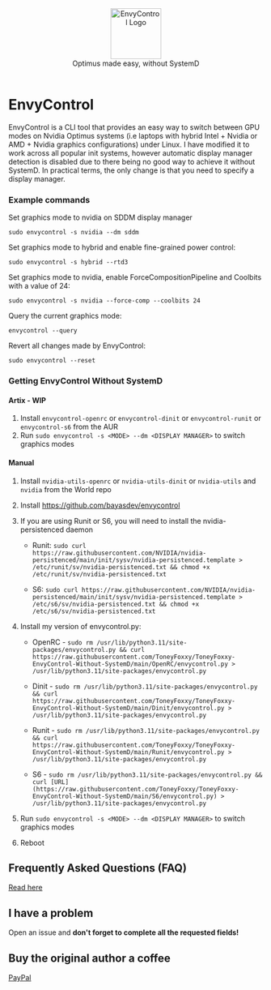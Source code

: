 <div align="center">
<picture>
  <source media="(prefers-color-scheme: dark)" srcset="https://github.com/bayasdev/envycontrol/raw/main/logos/dark.png">
  <img alt="EnvyControl Logo" src="https://github.com/bayasdev/envycontrol/raw/main/logos/light.png" height="100px">
</picture>
<br>
Optimus made easy, without SystemD
</div>
<br>

# EnvyControl

EnvyControl is a CLI tool that provides an easy way to switch between GPU modes on Nvidia Optimus systems (i.e laptops with hybrid Intel + Nvidia or AMD + Nvidia graphics configurations) under Linux. I have modified it to work across all popular init systems, however automatic display manager detection is disabled due to there being no good way to achieve it without SystemD. In practical terms, the only change is that you need to specify a display manager.


### Example commands

Set graphics mode to nvidia on SDDM display manager

```
sudo envycontrol -s nvidia --dm sddm
```

Set graphics mode to hybrid and enable fine-grained power control:

```
sudo envycontrol -s hybrid --rtd3
```

Set graphics mode to nvidia, enable ForceCompositionPipeline and Coolbits with a value of 24:

```
sudo envycontrol -s nvidia --force-comp --coolbits 24
```

Query the current graphics mode:

```
envycontrol --query
```

Revert all changes made by EnvyControl:

```
sudo envycontrol --reset
```

### Getting EnvyControl Without SystemD

#### Artix - WIP

1. Install `envycontrol-openrc` or `envycontrol-dinit` or `envycontrol-runit` or `envycontrol-s6` from the AUR
2. Run `sudo envycontrol -s <MODE> --dm <DISPLAY MANAGER>` to switch graphics modes

#### Manual
1. Install `nvidia-utils-openrc` or `nvidia-utils-dinit` or `nvidia-utils` and `nvidia` from the World repo

2. Install https://github.com/bayasdev/envycontrol

3. If you are using Runit or S6, you will need to install the nvidia-persistenced daemon
   - Runit: `sudo curl https://raw.githubusercontent.com/NVIDIA/nvidia-persistenced/main/init/sysv/nvidia-persistenced.template > /etc/runit/sv/nvidia-persistenced.txt && chmod +x /etc/runit/sv/nvidia-persistenced.txt`

   - S6: `sudo curl https://raw.githubusercontent.com/NVIDIA/nvidia-persistenced/main/init/sysv/nvidia-persistenced.template > /etc/s6/sv/nvidia-persistenced.txt && chmod +x /etc/s6/sv/nvidia-persistenced.txt`

4. Install my version of envycontrol.py:
   - OpenRC - `sudo rm /usr/lib/python3.11/site-packages/envycontrol.py && curl https://raw.githubusercontent.com/ToneyFoxxy/ToneyFoxxy-EnvyControl-Without-SystemD/main/OpenRC/envycontrol.py > /usr/lib/python3.11/site-packages/envycontrol.py`
     
   - Dinit - `sudo rm /usr/lib/python3.11/site-packages/envycontrol.py && curl https://raw.githubusercontent.com/ToneyFoxxy/ToneyFoxxy-EnvyControl-Without-SystemD/main/Dinit/envycontrol.py > /usr/lib/python3.11/site-packages/envycontrol.py`
     
   - Runit - `sudo rm /usr/lib/python3.11/site-packages/envycontrol.py && curl https://raw.githubusercontent.com/ToneyFoxxy/ToneyFoxxy-EnvyControl-Without-SystemD/main/Runit/envycontrol.py > /usr/lib/python3.11/site-packages/envycontrol.py`
     
   - S6 - `sudo rm /usr/lib/python3.11/site-packages/envycontrol.py && curl [URL](https://raw.githubusercontent.com/ToneyFoxxy/ToneyFoxxy-EnvyControl-Without-SystemD/main/S6/envycontrol.py) > /usr/lib/python3.11/site-packages/envycontrol.py`

5. Run `sudo envycontrol -s <MODE> --dm <DISPLAY MANAGER>` to switch graphics modes

6. Reboot

## Frequently Asked Questions (FAQ)

[Read here](https://github.com/bayasdev/envycontrol/wiki/Frequently-Asked-Questions)

## I have a problem

Open an issue and **don't forget to complete all the requested fields!**

## Buy the original author a coffee

[PayPal](https://www.paypal.com/paypalme/bayasdev)
